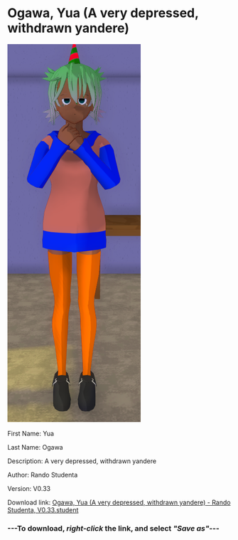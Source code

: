 # Ogawa, Yua (A very depressed, withdrawn yandere)

<img src = "https://raw.githubusercontent.com/Arbiter1223/Daigaku-Gurashi-Custom-Students/master/Students/Files/Ogawa%2C%20Yua%20(A%20very%20depressed%2C%20withdrawn%20yandere).png">

First Name: Yua

Last Name: Ogawa

Description: A very depressed, withdrawn yandere

Author: Rando Studenta

Version: V0.33

Download link: <a href="https://raw.githubusercontent.com/Arbiter1223/Daigaku-Gurashi-Custom-Students/master/Students/Files/Ogawa%2C%20Yua%20(A%20very%20depressed%2C%20withdrawn%20yandere)%20-%20Rando%20Studenta%2C%20V0.33.student">Ogawa, Yua (A very depressed, withdrawn yandere) - Rando Studenta, V0.33.student</a>

### ---**To download, _right-click_ the link, and select _"Save as"_**---

